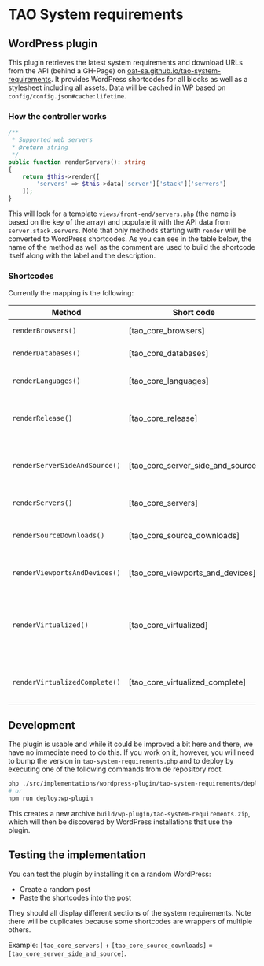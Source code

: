 # TAO System requirements

## WordPress plugin

This plugin retrieves the latest system requirements and download URLs from the API (behind a GH-Page) on [oat-sa.github.io/tao-system-requirements](https://oat-sa.github.io/tao-system-requirements). It provides WordPress shortcodes for all blocks as well as a stylesheet including all assets. Data will be cached in WP based on `config/config.json#cache:lifetime`.

### How the controller works
```php
/**
 * Supported web servers
 * @return string
 */
public function renderServers(): string
{
    return $this->render([
        'servers' => $this->data['server']['stack']['servers']
    ]);
}
```
This will look for a template `views/front-end/servers.php` (the name is based on the key of the array) and populate it with the API data from `server.stack.servers`. Note that only methods starting with `render` will be converted to WordPress shortcodes. As you can see in the table below, the name of the method as well as the comment are used to build the shortcode itself along with the label and the description.

### Shortcodes 
Currently the mapping is the following:

| Method                        | Short code                        | Label                  | Description                                                 |
|-------------------------------|-----------------------------------|------------------------|-------------------------------------------------------------|
| `renderBrowsers()`            | [tao_core_browsers]               | Browsers               | Supported browsers                                          |
| `renderDatabases()`           | [tao_core_databases]              | Databases              | Supported databases                                         |
| `renderLanguages()`           | [tao_core_languages]              | Languages              | Supported programming languages                             |
| `renderRelease()`             | [tao_core_release]                | Release                | Version number of the current TAO release                   |
| `renderServerSideAndSource()` | [tao_core_server_side_and_source] | Server side and source | Server-side requirements and source downloads combined      |
| `renderServers()`             | [tao_core_servers]                | Servers                | Supported web servers                                       |
| `renderSourceDownloads()`     | [tao_core_source_downloads]       | Source downloads       | Source downloads (zip archive, GitHub)                      |
| `renderViewportsAndDevices()` | [tao_core_viewports_and_devices]  | Viewports and devices  | Supported viewports and devices                             |
| `renderVirtualized()`         | [tao_core_virtualized]            | Virtualized            | Docker related (Docker Desktop and command line to run TAO) |
| `renderVirtualizedComplete()` | [tao_core_virtualized_complete]   | Virtualized complete   | Docker related with heading and description                 |


## Development

The plugin is usable and while it could be improved a bit here and there, we have no immediate need to do this. If you work on it, however, you will need to bump the version in `tao-system-requirements.php` and to deploy by executing one of the following commands from de repository root.
```bash 
php ./src/implementations/wordpress-plugin/tao-system-requirements/deploy.php
# or
npm run deploy:wp-plugin
``` 
This creates a new archive `build/wp-plugin/tao-system-requirements.zip`, which will then be discovered by WordPress installations that use the plugin.

## Testing the implementation

You can test the plugin by installing it on a random WordPress:

- Create a random post
- Paste the shortcodes into the post

They should all display different sections of the system requirements. Note there will be duplicates because some shortcodes are wrappers of multiple others.

Example: `[tao_core_servers]` + `[tao_core_source_downloads]` = `[tao_core_server_side_and_source]`.
